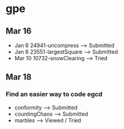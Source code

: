 # gpe

## Mar 16

- Jan 6     24941-uncompress --> Submitted
- Jan 6     23551-largestSquare --> Submitted
- Mar 10    10732-snowClearing --> Tried

## Mar 18
### Find an easier way to code egcd

- conformity --> Submitted
- countingChaos --> Submitted
- marbles --> Viewed / Tried
